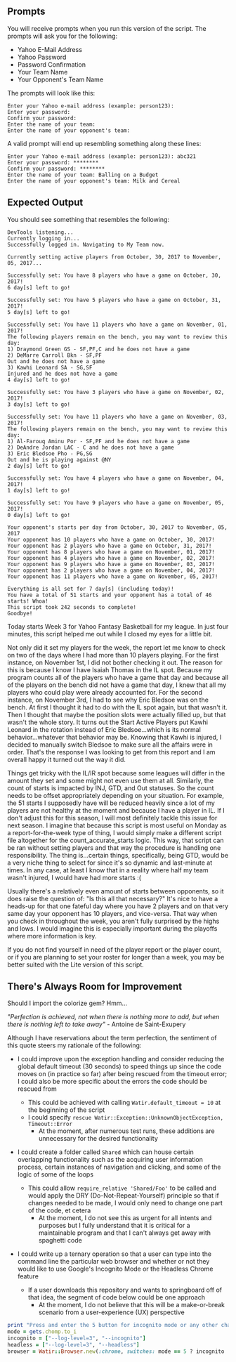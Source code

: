 ## Prompts

You will receive prompts when you run this version of the script. The prompts will ask you for the following:

- Yahoo E-Mail Address
- Yahoo Password
- Password Confirmation
- Your Team Name
- Your Opponent's Team Name

The prompts will look like this:

```
Enter your Yahoo e-mail address (example: person123):
Enter your password:
Confirm your password:
Enter the name of your team:
Enter the name of your opponent's team:
```

A valid prompt will end up resembling something along these lines:

```
Enter your Yahoo e-mail address (example: person123): abc321
Enter your password: ********
Confirm your password: ********
Enter the name of your team: Balling on a Budget
Enter the name of your opponent's team: Milk and Cereal
```

## Expected Output

You should see something that resembles the following:

```
DevTools listening...
Currently logging in...
Successfully logged in. Navigating to My Team now.

Currently setting active players from October, 30, 2017 to November, 05, 2017...

Successfully set: You have 8 players who have a game on October, 30, 2017!
6 day[s] left to go!

Successfully set: You have 5 players who have a game on October, 31, 2017!
5 day[s] left to go!

Successfully set: You have 11 players who have a game on November, 01, 2017!
The following players remain on the bench, you may want to review this day:
1) Draymond Green GS - SF,PF,C and he does not have a game
2) DeMarre Carroll Bkn - SF,PF
Out and he does not have a game
3) Kawhi Leonard SA - SG,SF
Injured and he does not have a game
4 day[s] left to go!

Successfully set: You have 3 players who have a game on November, 02, 2017!
3 day[s] left to go!

Successfully set: You have 11 players who have a game on November, 03, 2017!
The following players remain on the bench, you may want to review this day:
1) Al-Farouq Aminu Por - SF,PF and he does not have a game
2) DeAndre Jordan LAC - C and he does not have a game
3) Eric Bledsoe Pho - PG,SG
Out and he is playing against @NY
2 day[s] left to go!

Successfully set: You have 4 players who have a game on November, 04, 2017!
1 day[s] left to go!

Successfully set: You have 9 players who have a game on November, 05, 2017!
0 day[s] left to go!

Your opponent's starts per day from October, 30, 2017 to November, 05, 2017
Your opponent has 10 players who have a game on October, 30, 2017!
Your opponent has 2 players who have a game on October, 31, 2017!
Your opponent has 8 players who have a game on November, 01, 2017!
Your opponent has 4 players who have a game on November, 02, 2017!
Your opponent has 9 players who have a game on November, 03, 2017!
Your opponent has 2 players who have a game on November, 04, 2017!
Your opponent has 11 players who have a game on November, 05, 2017!

Everything is all set for 7 day[s] (including today)!
You have a total of 51 starts and your opponent has a total of 46 starts! Whoa!
This script took 242 seconds to complete!
Goodbye!
```

Today starts Week 3 for Yahoo Fantasy Basketball for my league. In just four minutes, this script helped me out while I closed my eyes for a little bit.

Not only did it set my players for the week, the report let me know to check on two of the days where I had more than 10 players playing. For the first instance, on November 1st, I did not bother checking it out. The reason for this is because I know I have Isaiah Thomas in the IL spot. Because my program counts all of the players who have a game that day and because all of the players on the bench did not have a game that day, I knew that all my players who could play were already accounted for. For the second instance, on November 3rd, I had to see why Eric Bledsoe was on the bench. At first I thought it had to do with the IL spot again, but that wasn't it. Then I thought that maybe the position slots were actually filled up, but that wasn't the whole story. It turns out the Start Active Players put Kawhi Leonard in the rotation instead of Eric Bledsoe...which is its normal behavior...whatever that behavior may be. Knowing that Kawhi is injured, I decided to manually switch Bledsoe to make sure all the affairs were in order. That's the response I was looking to get from this report and I am overall happy it turned out the way it did.

Things get tricky with the IL/IR spot because some leagues will differ in the amount they set and some might not even use them at all. Similarly, the count of starts is impacted by INJ, GTD, and Out statuses. So the count needs to be offset appropriately depending on your situation. For example, the 51 starts I supposedly have will be reduced heavily since a lot of my players are not healthy at the moment and because I have a player in IL. If I don't adjust this for this season, I will most definitely tackle this issue for next season. I imagine that because this script is most useful on Monday as a report-for-the-week type of thing, I would simply make a different script file altogether for the count_accurate_starts logic. This way, that script can be ran without setting players and that way the procedure is handling one responsibility. The thing is...certain things, specifically, being GTD, would be a very niche thing to select for since it's so dynamic and last-minute at times. In any case, at least I know that in a reality where half my team wasn't injured, I would have had more starts :(

Usually there's a relatively even amount of starts between opponents, so it does raise the question of: "Is this all that necessary?" It's nice to have a heads-up for that one fateful day where you have 2 players and on that very same day your opponent has 10 players, and vice-versa. That way when you check in throughout the week, you aren't fully surprised by the highs and lows. I would imagine this is especially important during the playoffs where more information is key.

If you do not find yourself in need of the player report or the player count, or if you are planning to set your roster for longer than a week, you may be better suited with the Lite version of this script.

## There's Always Room for Improvement

Should I import the colorize gem? Hmm...

*"Perfection is achieved, not when there is nothing more to add, but when there is nothing left to take away"* - Antoine de Saint-Exupery

Although I have reservations about the term perfection, the sentiment of this quote steers my rationale of the following:

- I could improve upon the exception handling and consider reducing the global default timeout (30 seconds) to speed things up since the code moves on (in practice so far) after being rescued from the timeout error; I could also be more specific about the errors the code should be rescued from
  - This could be achieved with calling `Watir.default_timeout = 10` at the beginning of the script
  - I could specify `rescue Watir::Exception::UnknownObjectException, Timeout::Error`
    - At the moment, after numerous test runs, these additions are unnecessary for the desired functionality

- I could create a folder called `Shared` which can house certain overlapping functionality such as the acquiring user information process, certain instances of navigation and clicking, and some of the logic of some of the loops
  - This could allow `require_relative 'Shared/Foo'` to be called and would apply the DRY (Do-Not-Repeat-Yourself) principle so that if changes needed to be made, I would only need to change one part of the code, et cetera
    - At the moment, I do not see this as urgent for all intents and purposes but I fully understand that it is critical for a maintainable program and that I can't always get away with spaghetti code

- I could write up a ternary operation so that a user can type into the command line the particular web browser and whether or not they would like to use Google's Incognito Mode or the Headless Chrome feature
  - If a user downloads this repository and wants to springboard off of that idea, the segment of code below could be one approach
    - At the moment, I do not believe that this will be a make-or-break scenario from a user-experience (UX) perspective
```ruby
print "Press and enter the 5 button for incognito mode or any other character for headless mode: "
mode = gets.chomp.to_i
incognito = ["--log-level=3", "--incognito"]
headless = ["--log-level=3", "--headless"]
browser = Watir::Browser.new(:chrome, switches: mode == 5 ? incognito : headless)
```

